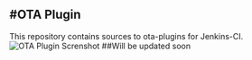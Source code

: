 #OTA Plugin
-----------
This repository contains sources to ota-plugins for Jenkins-CI.
![OTA Plugin Screnshot](https://raw.github.com/sourcebits-jesly/otabuilder-plugin/master/resources/screenshot.png)
##Will be updated soon

